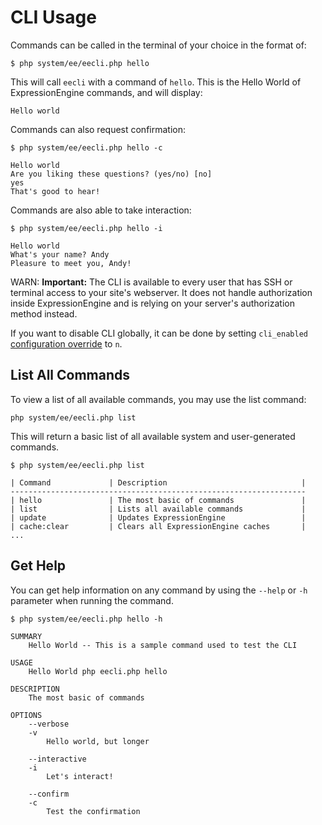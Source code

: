 # CLI Usage

Commands can be called in the terminal of your choice in the format of:

`$ php system/ee/eecli.php hello`

This will call `eecli` with a command of `hello`. This is the Hello World of ExpressionEngine commands, and will display:

`Hello world`

Commands can also request confirmation:

```
$ php system/ee/eecli.php hello -c

Hello world
Are you liking these questions? (yes/no) [no]
yes
That's good to hear!
```

Commands are also able to take interaction:

```
$ php system/ee/eecli.php hello -i

Hello world
What's your name? Andy
Pleasure to meet you, Andy!
```

WARN: **Important:** The CLI is available to every user that has SSH or terminal access to your site's webserver. It does not handle authorization inside ExpressionEngine and is relying on your server's authorization method instead. 

If you want to disable CLI globally, it can be done by setting `cli_enabled` [configuration override](general/system-configuration-overrides.md#cli_enabled) to `n`.

## List All Commands

To view a list of all available commands, you may use the list command:

`php system/ee/eecli.php list`

This will return a basic list of all available system and user-generated commands.

```
$ php system/ee/eecli.php list

| Command             | Description                              |
------------------------------------------------------------------
| hello               | The most basic of commands               |
| list                | Lists all available commands             |
| update              | Updates ExpressionEngine                 |
| cache:clear         | Clears all ExpressionEngine caches       |
...
```

## Get Help

You can get help information on any command by using the `--help` or `-h` parameter when running the command.

```
$ php system/ee/eecli.php hello -h

SUMMARY
    Hello World -- This is a sample command used to test the CLI

USAGE
    Hello World php eecli.php hello

DESCRIPTION
    The most basic of commands

OPTIONS
    --verbose
    -v
        Hello world, but longer

    --interactive
    -i
        Let's interact!

    --confirm
    -c
        Test the confirmation
```
